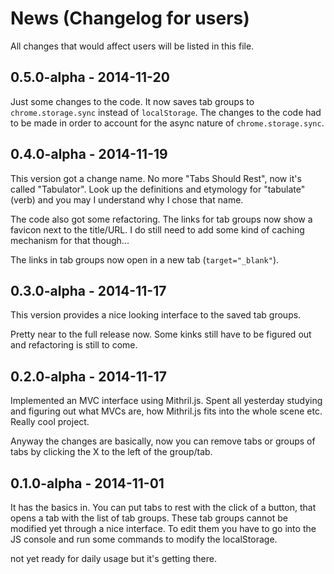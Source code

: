 # News (Changelog for users)

All changes that would affect users will be listed in this file.

## 0.5.0-alpha - 2014-11-20

Just some changes to the code.  It now saves tab groups to `chrome.storage.sync`
instead of `localStorage`.  The changes to the code had to be made in order to
account for the async nature of `chrome.storage.sync`.

## 0.4.0-alpha - 2014-11-19

This version got a change name.  No more "Tabs Should Rest", now it's called
"Tabulator".  Look up the definitions and etymology for "tabulate" (verb) and
you may I understand why I chose that name.

The code also got some refactoring.  The links for tab groups now show a favicon
next to the title/URL.  I do still need to add some kind of caching mechanism
for that though...

The links in tab groups now open in a new tab (`target="_blank"`).

## 0.3.0-alpha - 2014-11-17

This version provides a nice looking interface to the saved tab groups.

Pretty near to the full release now.  Some kinks still have to be figured out
and refactoring is still to come.

## 0.2.0-alpha - 2014-11-17

Implemented an MVC interface using Mithril.js.  Spent all yesterday studying and
figuring out what MVCs are, how Mithril.js fits into the whole scene etc.
Really cool project.

Anyway the changes are basically, now you can remove tabs or groups of tabs by
clicking the X to the left of the group/tab.

## 0.1.0-alpha - 2014-11-01

It has the basics in.  You can put tabs to rest with the click of a button, that
opens a tab with the list of tab groups.  These tab groups cannot be modified
yet through a nice interface.  To edit them you have to go into the JS console
and run some commands to modify the localStorage.

not yet ready for daily usage but it's getting there.
